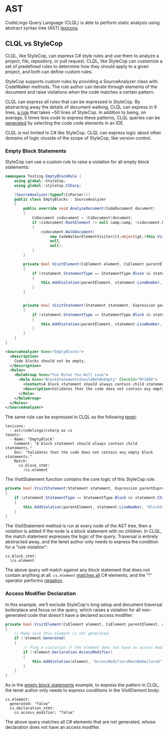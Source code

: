 # AST

CodeLingo Query Language (CLQL) is able to perform static analysis using abstract syntax tree (AST) [lexicons](/lexicons).

## CLQL vs StyleCop

CLQL, like StyleCop, can express C# style rules and use them to analyze a project, file, repository, or pull request. CLQL, like StyleCop can customize a set of predefined rules to determine how they should apply to a given project, and both can define custom rules.

StyleCop supports custom rules by providing a SourceAnalyzer class with CodeWalker methods. The rule author can iterate through elements of the document and raise violations when the code matches a certain pattern. 

CLQL can express all rules that can be expressed in StyleCop. By abstracting away the details of document walking, CLQL can express in 9 lines, [a rule](/style-enforcers/#empty-block-statements) that takes ~50 lines of StyleCop. In addition to being, on average, 5 times less code to express these patterns, CLQL queries can be [generated](/clql.md/#query-generation) by selecting the code code elements in an IDE.

CLQL is not limited to C# like StyleCop. CLQL can express logic about other domains of logic otuside of the scope of StyleCop, like version control.

### Empty Block Statements

StyleCop can use a custom rule to raise a violation for all empty block statements:

```cs
namespace Testing.EmptyBlockRule {
    using global::StyleCop;
    using global::styleCop.CSharp;

    [SourceAnalyzer(typeof(CsParser))]
    public class EmptyBlocks : SourceAnalyzer
    {
        public override void AnalyzeDocument(CodeDocument document)
        {
            CsDocument csdocument = (CsDocument)document;
            if (csdocument.RootElement != null &amp;&amp; !csdocument.RootElement.Generated)
            {
                csdocument.WalkDocument(
                    new CodeWalkerElementVisitor&lt;object&gt;(this.VisitElement),
                    null,
                    null);
            }
        }

        private bool VisitElement(CsElement element, CsElement parentElement, object context)
        {
            if (statement.StatementType == StatementType.Block && statement.ChildStatements.Count == 0)
            {
                this.AddViolation(parentElement, statement.LineNumber, "BlockStatementsShouldNotBeEmpty");
            }
        }


        private bool VisitStatement(Statement statement, Expression parentExpression, Statement parentStatement, CsElement parentElement, object context)
        {
            if (statement.StatementType == StatementType.Block && statement.ChildStatements.Count == 0)
            {
                this.AddViolation(parentElement, statement.LineNumber, "BlockStatementsShouldNotBeEmpty");
            }
        }
    }
}
```

```xml
<SourceAnalyzer Name="EmptyBlocks">
  <Description>
    Code blocks should not be empty.
  </Description>
  <Rules>
    <RuleGroup Name="Fun Rules You Will Love">
      <Rule Name="BlockStatementsShouldNotBeEmpty" CheckId="MY1000">
        <Context>A block statement should always contain child statements.</Context>
        <Description>Validates that the code does not contain any empty block statements.</Description>
      </Rule>
    </RuleGroup>
  </Rules>
</SourceAnalyzer>
```

The same rule can be expressed in CLQL as the following [tenet](tenets.md):

```clql
lexicons: 
  - ast/codelingo/csharp as cs
tenets:
  - Name: "EmptyBlock"
    Comment: "A block statement should always contain child statements."
    Doc: "Validates that the code does not contain any empty block statements."
    Match: 
      cs.block_stmt:
        !cs.element
```

The VisitStatement function contains the core logic of this StyleCop rule:

```cs
private bool VisitStatement(Statement statement, Expression parentExpression, Statement parentStatement, CsElement parentElement, object context)
{
    if (statement.StatementType == StatementType.Block && statement.ChildStatements.Count == 0)
    {
        this.AddViolation(parentElement, statement.LineNumber, "BlockStatementsShouldNotBeEmpty");
    }
}
```

The VisitStatement method is run at every node of the AST tree, then a violation is added if the node is a block statement with no children.
In CLQL, the match statement expresses the logic of the query. Traversal is entirely abstracted away, and the tenet author only needs to express the condition for a "rule violation":

```clql
cs.block_stmt:
  !cs.element
```

The above query will match against any block statement that does not contain anything at all. `cs.element` [matches all](/clql/#the-element-fact) C# elements, and the "!" operator performs [negation](/clql/#negation). 

### Access Modifier Declaration

In this example, we'll exclude StyleCop's long setup and document traversal boilerplace and focus on the query, which raises a violation for all non-generated code that doesn't have a declared access modifier:

```cs
private bool VisitElement(CsElement element, CsElement parentElement, object context)
{
    // Make sure this element is not generated.
    if (!element.Generated)
    {
        // Flag a violation if the element does not have an access modifier.
        if (!element.Declaration.AccessModifier)
        {
            this.AddViolation(element, "AccessModifiersMustBeDeclared");
        }
    }
}
```

As in the [empty block statements](/comparison/ast/#empty-block-statements) example, to express the pattern in CLQL, the tenet author only needs to express conditions in the VisitElement body:

```clql
cs.element:
  generated: "false"
  cs.declaration_stmt:
    cs.access_modifier: "false"
```

The above query matches all C# elements that are not generated, whose declaration does not have an access modifier.



